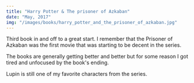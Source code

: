 ```yaml
---
title: "Harry Potter & The prisoner of Azkaban"
date: "May, 2017"
img: "/images/books/harry_potter_and_the_prisoner_of_azkaban.jpg"
---
```


Third book in and off to a great start. I remember that the Prisoner of Azkaban was the first movie that was starting to be decent in the series.

The books are generally getting better and better but for some reason I got tired and unfocused by the book's ending.

Lupin is still one of my favorite characters from the series.